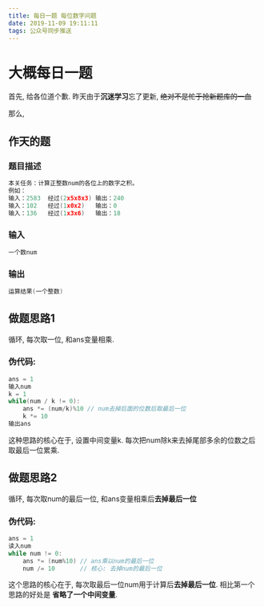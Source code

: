 ```yaml
---
title: 每日一题 每位数字问题
date: 2019-11-09 19:11:11
tags: 公众号同步推送
---
```

# 大概每日一题

首先, 给各位道个歉. 昨天由于**沉迷学习**忘了更新, ~~绝对不是忙于抢新题库的一血~~

那么,

## 作天的题

### 题目描述

```cpp
本关任务：计算正整数num的各位上的数字之积。
例如：
输入：2583  经过(2x5x8x3) 输出：240
输入：102   经过(1x0x2)   输出：0
输入：136   经过(1x3x6)   输出：18
```

### 输入

```cpp
一个数num
```

### 输出

```cpp
运算结果(一个整数)
```

## 做题思路1

循环, 每次取一位, 和ans变量相乘.

### 伪代码:

```cpp
ans = 1
输入num
k = 1
while(num / k != 0):
    ans *= (num/k)%10 // num去掉后面的位数后取最后一位
    k *= 10
输出ans
```

这种思路的核心在于, 设置中间变量k. 每次把num除k来去掉尾部多余的位数之后取最后一位累乘.

## 做题思路2

循环, 每次取num的最后一位, 和ans变量相乘后**去掉最后一位**

### 伪代码:

```cpp
ans = 1
读入num
while num != 0:
    ans *= (num%10) // ans乘以num的最后一位
    num /= 10       // 核心: 去掉num的最后一位
```

这个思路的核心在于, 每次取最后一位num用于计算后**去掉最后一位**.
相比第一个思路的好处是 **省略了一个中间变量**.